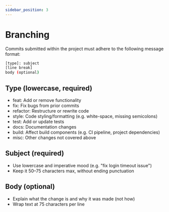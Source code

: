 ```yaml
---
sidebar_position: 3
---
```


# Branching

Commits submitted within the project must adhere to the following message format:

```sh
[type]: subject
[line break]
body (optional)
```

## Type (lowercase, required)

- feat: Add or remove functionality
- fix: Fix bugs from prior commits
- refactor: Restructure or rewrite code
- style: Code styling/formatting (e.g. white-space, missing semicolons)
- test: Add or update tests
- docs: Documentation changes
- build: Affect build components (e.g. CI pipeline, project dependencies)
- misc: Other changes not covered above

## Subject (required)

- Use lowercase and imperative mood (e.g. "fix login timeout issue")
- Keep it 50–75 characters max, without ending punctuation

## Body (optional)

- Explain what the change is and why it was made (not how)
- Wrap text at 75 characters per line
